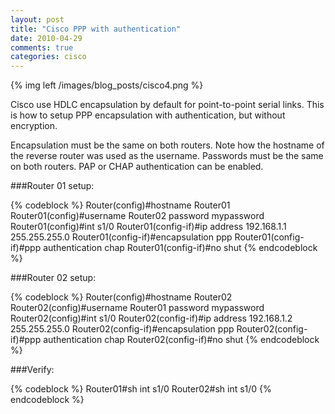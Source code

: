 ```yaml
---
layout: post
title: "Cisco PPP with authentication"
date: 2010-04-29
comments: true
categories: cisco
---
```

{% img left /images/blog_posts/cisco4.png %}

Cisco use HDLC encapsulation by default for point-to-point serial links. This is how to setup PPP encapsulation with authentication, but without encryption.

Encapsulation must be the same on both routers. <!--more-->Note how the hostname of the reverse router was used as the username. Passwords must be the same on both routers. PAP or CHAP authentication can be enabled.

###Router 01 setup:

{% codeblock %}
Router(config)#hostname Router01
Router01(config)#username Router02 password mypassword
Router01(config)#int s1/0
Router01(config-if)#ip address 192.168.1.1 255.255.255.0
Router01(config-if)#encapsulation ppp
Router01(config-if)#ppp authentication chap
Router01(config-if)#no shut
{% endcodeblock %}

###Router 02 setup:

{% codeblock %}
Router(config)#hostname Router02
Router02(config)#username Router01 password mypassword
Router02(config)#int s1/0
Router02(config-if)#ip address 192.168.1.2 255.255.255.0
Router02(config-if)#encapsulation ppp
Router02(config-if)#ppp authentication chap
Router02(config-if)#no shut
{% endcodeblock %}

###Verify:

{% codeblock %}
Router01#sh int s1/0
Router02#sh int s1/0
{% endcodeblock %}
